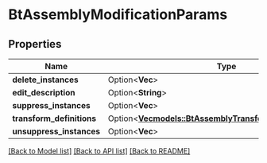 # BtAssemblyModificationParams

## Properties

Name | Type | Description | Notes
------------ | ------------- | ------------- | -------------
**delete_instances** | Option<**Vec<String>**> |  | [optional]
**edit_description** | Option<**String**> |  | [optional]
**suppress_instances** | Option<**Vec<String>**> |  | [optional]
**transform_definitions** | Option<[**Vec<models::BtAssemblyTransformDefinitionParams>**](BTAssemblyTransformDefinitionParams.md)> |  | [optional]
**unsuppress_instances** | Option<**Vec<String>**> |  | [optional]

[[Back to Model list]](../README.md#documentation-for-models) [[Back to API list]](../README.md#documentation-for-api-endpoints) [[Back to README]](../README.md)


